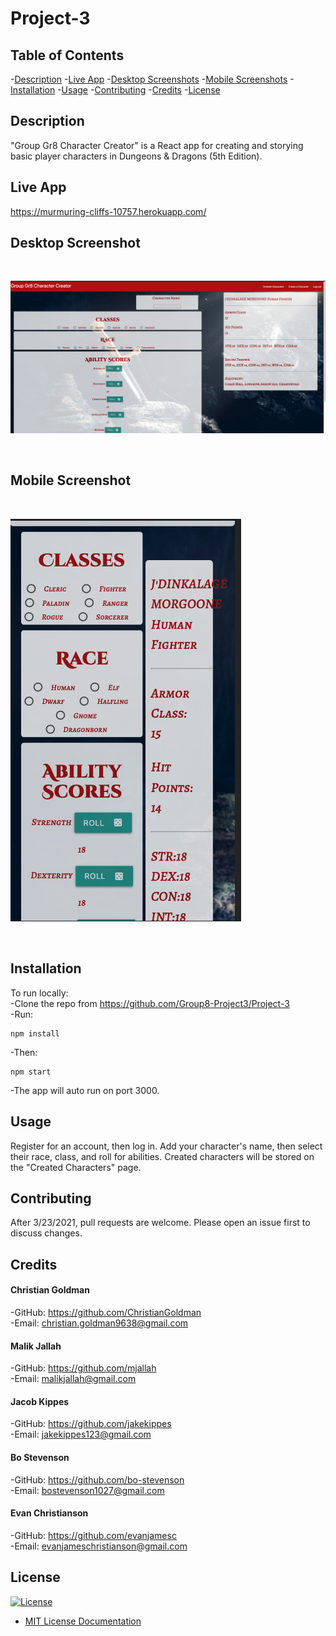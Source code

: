 # Project-3

## Table of Contents

-[Description](#description)
-[Live App](#live-app)
-[Desktop Screenshots](#desktop-screenshots)
-[Mobile Screenshots](#mobile-screenshots)
-[Installation](#installation)
-[Usage](#usage)
-[Contributing](#contributing)
-[Credits](#credits)
-[License](#license)

## Description

"Group Gr8 Character Creator" is a React app for creating and storying basic player characters in Dungeons & Dragons (5th Edition).

## Live App

https://murmuring-cliffs-10757.herokuapp.com/

## Desktop Screenshot
<br>

![alt_text](./client/src/assets/images/Desktop.png)

<br>

## Mobile Screenshot
<br>

![alt_text](./client/src/assets/images/Mobile.png)

<br>

## Installation

To run locally: <br>
-Clone the repo from https://github.com/Group8-Project3/Project-3 <br>
-Run:
```
npm install
```
-Then:
```
npm start
```
-The app will auto run on port 3000.

## Usage

Register for an account, then log in. Add your character's name, then select their race, class, and roll for abilities. Created characters will be stored on the "Created Characters" page.

## Contributing

After 3/23/2021, pull requests are welcome. Please open an issue first to discuss changes.

## Credits

#### Christian Goldman
-GitHub: https://github.com/ChristianGoldman <br>
-Email: christian.goldman9638@gmail.com<br>

#### Malik Jallah
-GitHub: https://github.com/mjallah <br>
-Email:  malikjallah@gmail.com<br>

#### Jacob Kippes
-GitHub: https://github.com/jakekippes <br>
-Email: jakekippes123@gmail.com <br>

#### Bo Stevenson
-GitHub: https://github.com/bo-stevenson <br>
-Email: bostevenson1027@gmail.com <br>

#### Evan Christianson
-GitHub: https://github.com/evanjamesc <br>
-Email: evanjameschristianson@gmail.com <br>

## License
[![License](https://img.shields.io/badge/License-MIT-purple.svg)](https://opensource.org/licenses/MIT)
- [MIT License Documentation](https://opensource.org/licenses/MIT)